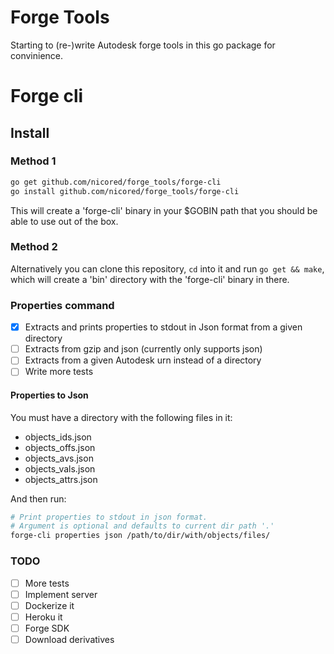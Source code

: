 # Forge Tools

Starting to (re-)write Autodesk forge tools in this go package for convinience.

# Forge cli
## Install

### Method 1

```bash
go get github.com/nicored/forge_tools/forge-cli
go install github.com/nicored/forge_tools/forge-cli
```

This will create a 'forge-cli' binary in your $GOBIN path that you should be able to use out of the box.

### Method 2
Alternatively you can clone this repository, ```cd``` into it and run ```go get && make```, which will create a 'bin' directory with the 'forge-cli' binary in there.

### Properties command
- [x] Extracts and prints properties to stdout in Json format from a given directory
- [ ] Extracts from gzip and json (currently only supports json)
- [ ] Extracts from a given Autodesk urn instead of a directory
- [ ] Write more tests

#### Properties to Json
You must have a directory with the following files in it:
- objects_ids.json
- objects_offs.json
- objects_avs.json
- objects_vals.json
- objects_attrs.json

And then run:
```bash
# Print properties to stdout in json format.
# Argument is optional and defaults to current dir path '.'
forge-cli properties json /path/to/dir/with/objects/files/
```

### TODO
- [ ] More tests
- [ ] Implement server
- [ ] Dockerize it
- [ ] Heroku it
- [ ] Forge SDK
- [ ] Download derivatives
